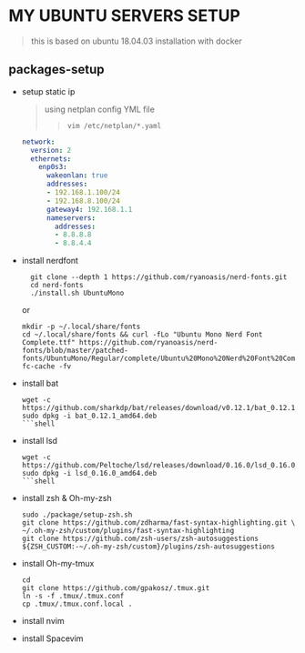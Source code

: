 # MY UBUNTU SERVERS SETUP

> this is based on ubuntu 18.04.03 installation
> with docker

## packages-setup

* setup static ip
    > using netplan config YML file
    >>  ```vim /etc/netplan/*.yaml```

    ```yaml
    network:
      version: 2
      ethernets:
        enp0s3:
          wakeonlan: true
          addresses:
          - 192.168.1.100/24
          - 192.168.8.100/24
          gateway4: 192.168.1.1
          nameservers:
            addresses:
            - 8.8.8.8
            - 8.8.4.4
    ```

* install nerdfont

  ```shell
    git clone --depth 1 https://github.com/ryanoasis/nerd-fonts.git
    cd nerd-fonts
    ./install.sh UbuntuMono
  ```

  or

  ```shell
  mkdir -p ~/.local/share/fonts
  cd ~/.local/share/fonts && curl -fLo "Ubuntu Mono Nerd Font Complete.ttf" https://github.com/ryanoasis/nerd-fonts/blob/master/patched-fonts/UbuntuMono/Regular/complete/Ubuntu%20Mono%20Nerd%20Font%20Complete.ttf
  fc-cache -fv
  ```

* install bat

  ```shell
  wget -c https://github.com/sharkdp/bat/releases/download/v0.12.1/bat_0.12.1_amd64.deb
  sudo dpkg -i bat_0.12.1_amd64.deb
  ```shell

* install lsd

  ```shell
  wget -c https://github.com/Peltoche/lsd/releases/download/0.16.0/lsd_0.16.0_amd64.deb
  sudo dpkg -i lsd_0.16.0_amd64.deb
  ```shell
  
* install zsh & Oh-my-zsh

  ```shell
  sudo ./package/setup-zsh.sh
  git clone https://github.com/zdharma/fast-syntax-highlighting.git \
  ~/.oh-my-zsh/custom/plugins/fast-syntax-highlighting
  git clone https://github.com/zsh-users/zsh-autosuggestions ${ZSH_CUSTOM:-~/.oh-my-zsh/custom}/plugins/zsh-autosuggestions
  ```
  
* install Oh-my-tmux

  ```shell
  cd
  git clone https://github.com/gpakosz/.tmux.git
  ln -s -f .tmux/.tmux.conf
  cp .tmux/.tmux.conf.local .
  ```

* install nvim
* install Spacevim
